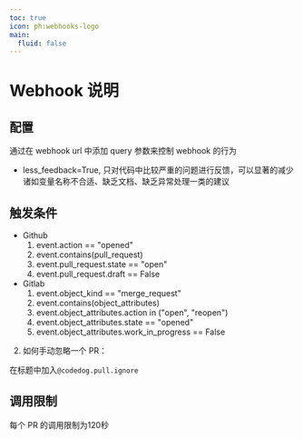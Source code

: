 ```yaml
---
toc: true
icon: ph:webhooks-logo
main:
  fluid: false
---
```


# Webhook 说明

## 配置

通过在 webhook url 中添加 query 参数来控制 webhook 的行为

- less_feedback=True, 只对代码中比较严重的问题进行反馈，可以显著的减少诸如变量名称不合适、缺乏文档、缺乏异常处理一类的建议

## 触发条件

- Github
    1. event.action == "opened"
    2. event.contains(pull_request)
    3. event.pull_request.state == "open"
    4. event.pull_request.draft == False
- Gitlab
    1. event.object_kind == "merge_request"
    2. event.contains(object_attributes)
    3. event.object_attributes.action in ("open", "reopen")
    4. event.object_attributes.state == "opened"
    5. event.object_attributes.work_in_progress == False

2. 如何手动忽略一个 PR：

在标题中加入`@codedog.pull.ignore`


## 调用限制

每个 PR 的调用限制为120秒
